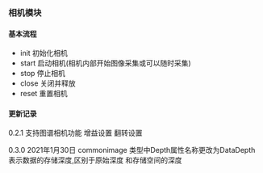 ﻿### 相机模块

#### 基本流程
- init 初始化相机
- start 启动相机(相机内部开始图像采集或可以随时采集)
- stop 停止相机
- close 关闭并释放
- reset 重置相机


#### 更新记录

0.2.1 支持图谱相机功能  增益设置 翻转设置

0.3.0 2021年1月30日 commonimage 类型中Depth属性名称更改为DataDepth 表示数据的存储深度,区别于原始深度
和存储空间的深度

